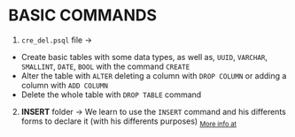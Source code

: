 # BASIC COMMANDS

1. `cre_del.psql` file ->
  - Create basic tables with some data types, as well as, `UUID`, `VARCHAR`, `SMALLINT`, `DATE`, `BOOL` with the command `CREATE`
  - Alter the table with `ALTER` deleting a column with `DROP COLUMN` or adding a column with `ADD COLUMN`
  - Delete the whole table with `DROP TABLE` command

2. **INSERT** folder -> We learn to use the `INSERT` command and his differents forms to declare it (with his differents purposes) <sub>[More info at](INSERT/README.md)
